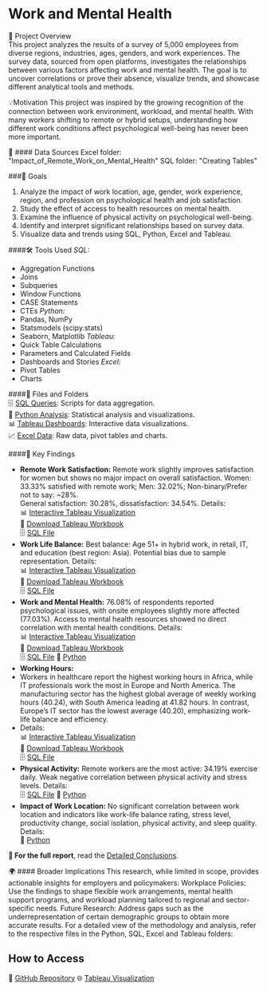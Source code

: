 # Work and Mental Health

📑 Project Overview  
 This project analyzes the results of a survey of 5,000 employees from diverse regions, industries, ages, genders, and work experiences. The survey data, sourced from open platforms, investigates the relationships between various factors affecting work and mental health. The goal is to uncover correlations or prove their absence, visualize trends, and showcase different analytical tools and methods. 

💡Motivation
 This project was inspired by the growing recognition of the connection between work environment, workload, and mental health. With many workers shifting to remote or hybrid setups, understanding how different work conditions affect psychological well-being has never been more important.

💾 #### Data Sources
 Excel folder: "Impact_of_Remote_Work_on_Mental_Health"
 SQL folder: "Creating Tables"

###📝 Goals  
1. Analyze the impact of work location, age, gender, work experience, region, and profession on psychological health and job satisfaction.
2. Study the effect of access to health resources on mental health.
3. Examine the influence of physical activity on psychological well-being.
4. Identify and interpret significant relationships based on survey data.  
3. Visualize data and trends using SQL, Python, Excel and Tableau.

####🛠️ Tools Used
*SQL:*
  - Aggregation Functions
  - Joins
  - Subqueries
  - Window Functions
  - CASE Statements
  - CTEs
*Python:*
  - Pandas, NumPy
  - Statsmodels (scipy.stats)
  - Seaborn, Matplotlib
*Tableau:*
  - Quick Table Calculations
  - Parameters and Calculated Fields
  - Dashboards and Stories
*Excel:*
  - Pivot Tables
  - Charts

####📂 Files and Folders  
  🗄️ [SQL Queries](sql/README.md): Scripts for data aggregation.  
  🐍 [Python Analysis](python/README.md): Statistical analysis and visualizations.  
  📊 [Tableau Dashboards](tableau/README.md): Interactive data visualizations.  
  📈 [Excel Data](excel/README.md): Raw data, pivot tables and charts.  

####🔬 Key Findings  
- **Remote Work Satisfaction:**
Remote work slightly improves satisfaction for women but shows no major impact on overall satisfaction.
Women: 33.33% satisfied with remote work; Men: 32.02%; Non-binary/Prefer not to say: ~28%.  
General satisfaction: 30.28%, dissatisfaction: 34.54%.
Details:  
📊 [Interactive Tableau Visualization](https://public.tableau.com/app/profile/iryna.boiko/viz/SatisfactionwithRemoteWork/LevelofSatisfactionbyparameters)  
📁 [Download Tableau Workbook](https://github.com/Iryna-Bo/Work-and-Mental-Health/tree/main/tableau/Satisfaction%20with%20Remote%20Work.twbx)  
🗄️ [SQL File](https://github.com/Iryna-Bo/Work-and-Mental-Health/tree/main/sql/Satisfaction%20with%20Remote%20Work.sql)
- **Work Life Balance:**
Best balance: Age 51+ in hybrid work, in retail, IT, and education (best region: Asia).
Potential bias due to sample representation.
Details:  
📊 [Interactive Tableau Visualization](https://public.tableau.com/app/profile/iryna.boiko/viz/WorkLifeBalance_17298477708680/WLB)  
📁 [Download Tableau Workbook](https://github.com/Iryna-Bo/Work-and-Mental-Health/tree/main/tableau/Work%20Life%20Balance.twbx)  
🗄️ [SQL File](https://github.com/Iryna-Bo/Work-and-Mental-Health/tree/main/sql/Work%20Life%20Balance.sql)
- **Work and Mental Health:**
76.08% of respondents reported psychological issues, with onsite employees slightly more affected (77.03%).
Access to mental health resources showed no direct correlation with mental health conditions.
Details:  
📊 [Interactive Tableau Visualization](https://public.tableau.com/app/profile/iryna.boiko/viz/WorkandMentalHealth/WorkandMentalHealth)  
📁 [Download Tableau Workbook](https://github.com/Iryna-Bo/Work-and-Mental-Health/tree/main/tableau/Work%20and%20Mental%20Health.twbx)  
🗄️ [SQL File](https://github.com/Iryna-Bo/Work-and-Mental-Health/tree/main/sql/Mental%20Health%20Problems%20and%20Mental%20Health%20Resources.sql)
🐍 [Python](https://github.com/Iryna-Bo/Work-and-Mental-Health/tree/main/python/Correlation%20between%20the%20variables%20of%20Mental%20Health%20Condition%20and%20Access%20to%20Mental%20Health%20Resources.ipynb)
- **Working Hours:**
- Workers in healthcare report the highest working hours in Africa, while IT professionals work the most in Europe and North America. The manufacturing sector has the highest global average of weekly working hours (40.24), with South America leading at 41.82 hours. In contrast, Europe’s IT sector has the lowest average (40.20), emphasizing work-life balance and efficiency.
- Details:  
📊 [Interactive Tableau Visualization](https://public.tableau.com/app/profile/iryna.boiko/viz/WorkingHours_17316627781430/avg_work_h)  
📁 [Download Tableau Workbook](https://github.com/Iryna-Bo/Work-and-Mental-Health/tree/main/tableau/Working%20Hours.twbx)  
🗄️ [SQL File](https://github.com/Iryna-Bo/Work-and-Mental-Health/tree/main/sql/Working%20Hours.sql)
- **Physical Activity:**
Remote workers are the most active: 34.19% exercise daily.
Weak negative correlation between physical activity and stress levels.
Details:  
🗄️ [SQL File](https://github.com/Iryna-Bo/Work-and-Mental-Health/tree/main/sql/Physical%20Activity%20and%20Sleep%20Quality.sql)
🐍 [Python](https://github.com/Iryna-Bo/Work-and-Mental-Health/tree/main/python/Correlation%20between%20the%20variables%20​​of%20Physical%20Activity%20and%20the%20Level%20of%20Stress.ipynb)
- **Impact of Work Location:** 
No significant correlation between work location and indicators like work-life balance rating, stress level, productivity change, social isolation, physical activity, and sleep quality.
Details:  
🐍 [Python](https://github.com/Iryna-Bo/Work-and-Mental-Health/tree/main/python/Work%20Location%20Impact%20Analysis.ipynb)

**🧮 For the full report**, read the [Detailed Conclusions](Conclusions.md).  

🌍 #### Broader Implications
 This research, while limited in scope, provides actionable insights for employers and policymakers:
Workplace Policies: Use the findings to shape flexible work arrangements, mental health support programs, and workload planning tailored to regional and sector-specific needs.
Future Research: Address gaps such as the underrepresentation of certain demographic groups to obtain more accurate results.
For a detailed view of the methodology and analysis, refer to the respective files in the Python, SQL, Excel and Tableau folders:
## How to Access
📂 [GitHub Repository](https://github.com/Iryna-Bo/Work-and-Mental-Health)
🌐 [Tableau Visualization](https://public.tableau.com/app/profile/iryna.boiko/vizzes)
